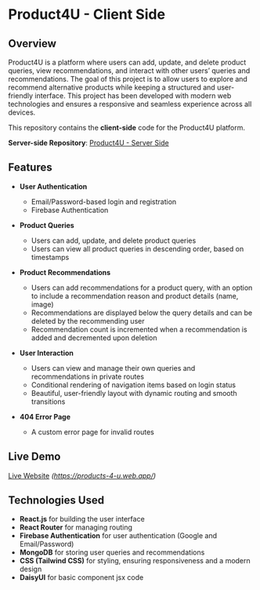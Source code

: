 # Product4U - Client Side

## Overview

Product4U is a platform where users can add, update, and delete product queries, view recommendations, and interact with other users’ queries and recommendations. The goal of this project is to allow users to explore and recommend alternative products while keeping a structured and user-friendly interface. This project has been developed with modern web technologies and ensures a responsive and seamless experience across all devices.

This repository contains the **client-side** code for the Product4U platform.

**Server-side Repository**: [Product4U - Server Side](https://github.com/RafatH0ssain/Products4U-server)

## Features

- **User Authentication**
  - Email/Password-based login and registration
  - Firebase Authentication
  
- **Product Queries**
  - Users can add, update, and delete product queries
  - Users can view all product queries in descending order, based on timestamps

- **Product Recommendations**
  - Users can add recommendations for a product query, with an option to include a recommendation reason and product details (name, image)
  - Recommendations are displayed below the query details and can be deleted by the recommending user
  - Recommendation count is incremented when a recommendation is added and decremented upon deletion
  
- **User Interaction**
  - Users can view and manage their own queries and recommendations in private routes
  - Conditional rendering of navigation items based on login status
  - Beautiful, user-friendly layout with dynamic routing and smooth transitions
  
- **404 Error Page**
  - A custom error page for invalid routes

## Live Demo

[Live Website](#) *(https://products-4-u.web.app/)*

## Technologies Used

- **React.js** for building the user interface
- **React Router** for managing routing
- **Firebase Authentication** for user authentication (Google and Email/Password)
- **MongoDB** for storing user queries and recommendations
- **CSS (Tailwind CSS)** for styling, ensuring responsiveness and a modern design
- **DaisyUI** for basic component jsx code
